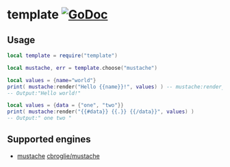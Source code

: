 # template [![GoDoc](https://godoc.org/github.com/alexjx/gopher-lua-libs/template?status.svg)](https://godoc.org/github.com/alexjx/gopher-lua-libs/template)

## Usage

```lua
local template = require("template")

local mustache, err = template.choose("mustache")

local values = {name="world"}
print( mustache:render("Hello {{name}}!", values) ) -- mustache:render_file()
-- Output:"Hello world!"

local values = {data = {"one", "two"}}
print( mustache:render("{{#data}} {{.}} {{/data}}", values) )
-- Output:" one two "
```

## Supported engines

* [mustache](https://mustache.github.io/) [cbroglie/mustache](https://github.com/cbroglie/mustache)

